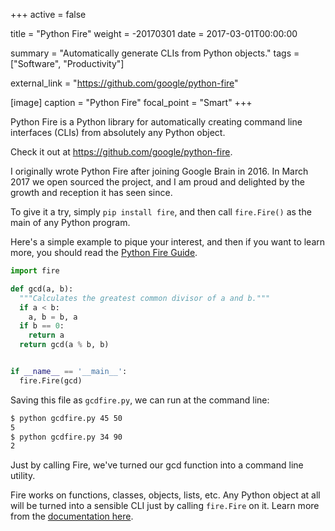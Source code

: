 +++
active = false

title = "Python Fire"
weight = -20170301
date = 2017-03-01T00:00:00

summary = "Automatically generate CLIs from Python objects."
tags = ["Software", "Productivity"]

external_link = "https://github.com/google/python-fire"

[image]
  caption = "Python Fire"
  focal_point = "Smart"
+++

Python Fire is a Python library for automatically creating command line interfaces (CLIs) from absolutely any Python object.

Check it out at https://github.com/google/python-fire.

I originally wrote Python Fire after joining Google Brain in 2016. In March 2017 we open sourced the project, and I am proud and delighted by the growth and reception it has seen since.

To give it a try, simply `pip install fire`, and then call `fire.Fire()` as the main of any Python program.

Here's a simple example to pique your interest, and then if you want to learn more, you should read the [Python Fire Guide](http://google.github.io/python-fire).

```python
import fire

def gcd(a, b):
  """Calculates the greatest common divisor of a and b."""
  if a < b:
    a, b = b, a
  if b == 0:
    return a
  return gcd(a % b, b)


if __name__ == '__main__':
  fire.Fire(gcd)
```

Saving this file as `gcdfire.py`, we can run at the command line:

```bash
$ python gcdfire.py 45 50
5
$ python gcdfire.py 34 90
2
```

Just by calling Fire, we've turned our gcd function into a command line utility.

Fire works on functions, classes, objects, lists, etc. Any Python object at all will be turned into a sensible CLI just by calling `fire.Fire` on it. Learn more from the [documentation here](http://google.github.io/python-fire).
